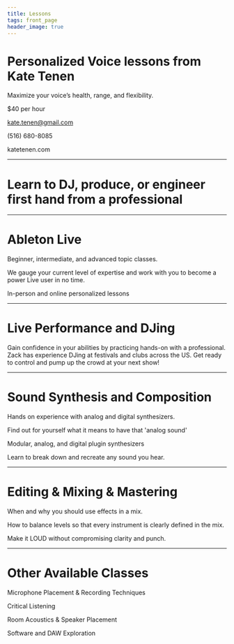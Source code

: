 ```yaml
---
title: Lessons
tags: front_page
header_image: true
---
```

# Personalized Voice lessons from Kate Tenen

Maximize your voice’s health, range, and  flexibility.

$40 per hour

kate.tenen@gmail.com

(516) 680-8085

katetenen.com

- - -

# Learn to DJ, produce, or engineer first hand from a professional

- - -

# Ableton Live

Beginner, intermediate, and advanced topic classes.

We gauge your current level of expertise and work with you to become a power Live user in no time.

In-person and online personalized lessons

- - -

# Live Performance and DJing

Gain confidence in your abilities by practicing hands-on with a professional. Zack has experience DJing at festivals and clubs across the US. Get ready to control and pump up the crowd at your next show!

- - -

# Sound Synthesis and Composition
Hands on experience with analog and digital synthesizers.

Find out for yourself what it means to have that 'analog sound'

Modular, analog, and digital plugin synthesizers

Learn to break down and recreate any sound you hear.

- - -

# Editing & Mixing & Mastering

When and why you should use effects in a mix.

How to balance levels so that every instrument is clearly defined in the mix.

Make it LOUD without compromising clarity and punch.

- - -

# Other Available Classes

Microphone Placement & Recording Techniques

Critical Listening

Room Acoustics & Speaker Placement

Software and DAW Exploration
